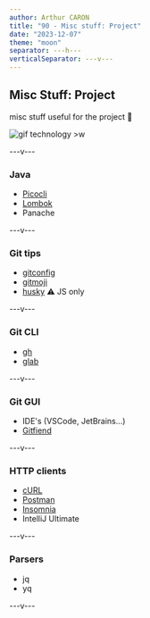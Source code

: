 ```yaml
---
author: Arthur CARON
title: "90 - Misc stuff: Project"
date: "2023-12-07"
theme: "moon"
separator: ---h---
verticalSeparator: ---v---
---
```


## Misc Stuff: Project

misc stuff useful for the project 👀

![gif technology >w](https://media0.giphy.com/media/pOEbLRT4SwD35IELiQ/giphy.gif)

---v---

### Java

- [Picocli](https://picocli.info/)
- [Lombok](https://projectlombok.org/)
- Panache

---v---

### Git tips

- [gitconfig](https://git-scm.com/docs/git-config)
- [gitmoji](https://gitmoji.dev/)
- [husky](https://github.com/typicode/husky) ⚠️ JS only

---v---

### Git CLI

- [gh](https://cli.github.com/)
- [glab](https://docs.gitlab.com/ee/editor_extensions/gitlab_cli/)

---v---

### Git GUI

- IDE's (VSCode, JetBrains...)
- [Gitfiend](https://gitfiend.com/overview)

---v---

### HTTP clients

- [cURL](https://curl.se/)
- [Postman](https://www.postman.com/)
- [Insomnia](https://insomnia.rest/)
- IntelliJ Ultimate

---v---

### Parsers

- jq
- yq

---v---
